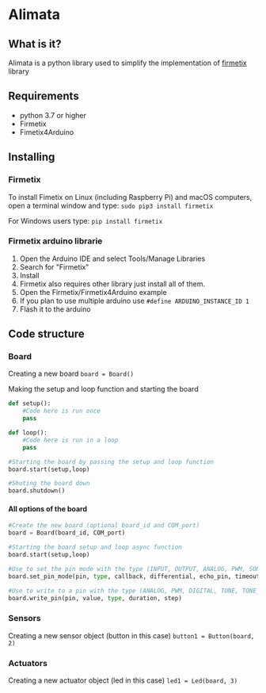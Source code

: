 # Alimata

## What is it?

Alimata is a python library used to simplify the implementation of [firmetix](https://github.com/Nilon123456789/firmetix) library

## Requirements

- python 3.7 or higher
- Firmetix
- Fimetix4Arduino

## Installing

### Firmetix

To install Fimetix on Linux (including Raspberry Pi) and macOS computers, open a terminal window and type: `sudo pip3 install firmetix`

For Windows users type: `pip install firmetix`

### Firmetix arduino librarie

1. Open the Arduino IDE and select Tools/Manage Libraries
2. Search for "Firmetix"
3. Install
4. Firmetix also requires other library just install all of them.
5. Open the Firmetix/Firmetix4Arduino example
6. If you plan to use multiple arduino use `#define ARDUINO_INSTANCE_ID 1`
7. Flash it to the arduino

## Code structure

### Board

Creating a new board
`board = Board()`

Making the setup and loop function and starting the board

```python
def setup():
    #Code here is run once
    pass

def loop():
    #Code here is run in a loop
    pass

#Starting the board by passing the setup and loop function
board.start(setup,loop)

#Shuting the board down
board.shutdown()
```

#### All options of the board

```python
#Create the new board (optional board_id and COM_port)
board = Board(board_id, COM_port)

#Starting the board setup and loop async function
board.start(setup,loop)

#Use to set the pin mode with the type (INPUT, OUTPUT, ANALOG, PWM, SONAR)
board.set_pin_mode(pin, type, callback, differential, echo_pin, timeout, sensor_type, min_pulse, max_pulse)

#Use to write to a pin with the type (ANALOG, PWM, DIGITAL, TONE, TONE_CONTINUOUS, TONE_STOP, SERVO, STEPPER)
board.write_pin(pin, value, type, duration, step)
```

### Sensors

Creating a new sensor object (button in this case)
`button1 = Button(board, 2)`

### Actuators

Creating a new actuator object (led in this case)
`led1 = Led(board, 3)`
